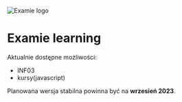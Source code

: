 ![Examie logo](http://localhost:5173/src/assets/svgs/logo.svg)

# Examie learning

Aktualnie dostępne możliwości:

- INF03
- kursy(javascript)

Planowana wersja stabilna powinna być na **wrzesień 2023**.
